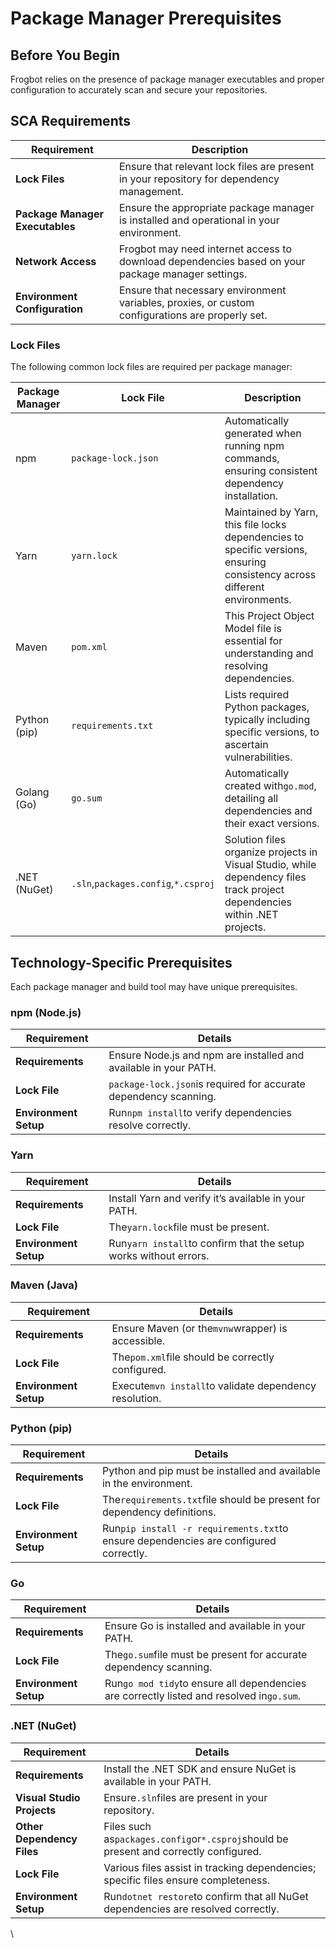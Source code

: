 # Package Manager Prerequisites

## Before You Begin

Frogbot relies on the presence of package manager executables and proper configuration to accurately scan and secure your repositories.

## SCA Requirements

| **Requirement**                 | **Description**                                                                                   |
| ------------------------------- | ------------------------------------------------------------------------------------------------- |
| **Lock Files**                  | Ensure that relevant lock files are present in your repository for dependency management.         |
| **Package Manager Executables** | Ensure the appropriate package manager is installed and operational in your environment.          |
| **Network Access**              | Frogbot may need internet access to download dependencies based on your package manager settings. |
| **Environment Configuration**   | Ensure that necessary environment variables, proxies, or custom configurations are properly set.  |

### **Lock Files**

The following common lock files are required per package manager:

| **Package Manager** | **Lock File**                       | **Description**                                                                                                            |
| ------------------- | ----------------------------------- | -------------------------------------------------------------------------------------------------------------------------- |
| npm                 | `package-lock.json`                 | Automatically generated when running npm commands, ensuring consistent dependency installation.                            |
| Yarn                | `yarn.lock`                         | Maintained by Yarn, this file locks dependencies to specific versions, ensuring consistency across different environments. |
| Maven               | `pom.xml`                           | This Project Object Model file is essential for understanding and resolving dependencies.                                  |
| Python (pip)        | `requirements.txt`                  | Lists required Python packages, typically including specific versions, to ascertain vulnerabilities.                       |
| Golang (Go)         | `go.sum`                            | Automatically created with`go.mod`, detailing all dependencies and their exact versions.                                   |
| .NET (NuGet)        | `.sln`,`packages.config`,`*.csproj` | Solution files organize projects in Visual Studio, while dependency files track project dependencies within .NET projects. |

## Technology-Specific Prerequisites

Each package manager and build tool may have unique prerequisites.

### **npm (Node.js)**

| **Requirement**       | **Details**                                                      |
| --------------------- | ---------------------------------------------------------------- |
| **Requirements**      | Ensure Node.js and npm are installed and available in your PATH. |
| **Lock File**         | `package-lock.json`is required for accurate dependency scanning. |
| **Environment Setup** | Run`npm install`to verify dependencies resolve correctly.        |

### **Yarn**

| **Requirement**       | **Details**                                                      |
| --------------------- | ---------------------------------------------------------------- |
| **Requirements**      | Install Yarn and verify it’s available in your PATH.             |
| **Lock File**         | The`yarn.lock`file must be present.                              |
| **Environment Setup** | Run`yarn install`to confirm that the setup works without errors. |

### **Maven (Java)**

| **Requirement**       | **Details**                                            |
| --------------------- | ------------------------------------------------------ |
| **Requirements**      | Ensure Maven (or the`mvnw`wrapper) is accessible.      |
| **Lock File**         | The`pom.xml`file should be correctly configured.       |
| **Environment Setup** | Execute`mvn install`to validate dependency resolution. |

### **Python (pip)**

| **Requirement**       | **Details**                                                                          |
| --------------------- | ------------------------------------------------------------------------------------ |
| **Requirements**      | Python and pip must be installed and available in the environment.                   |
| **Lock File**         | The`requirements.txt`file should be present for dependency definitions.              |
| **Environment Setup** | Run`pip install -r requirements.txt`to ensure dependencies are configured correctly. |

### **Go**

| **Requirement**       | **Details**                                                                              |
| --------------------- | ---------------------------------------------------------------------------------------- |
| **Requirements**      | Ensure Go is installed and available in your PATH.                                       |
| **Lock File**         | The`go.sum`file must be present for accurate dependency scanning.                        |
| **Environment Setup** | Run`go mod tidy`to ensure all dependencies are correctly listed and resolved in`go.sum`. |

### **.NET (NuGet)**

| **Requirement**            | **Details**                                                                           |
| -------------------------- | ------------------------------------------------------------------------------------- |
| **Requirements**           | Install the .NET SDK and ensure NuGet is available in your PATH.                      |
| **Visual Studio Projects** | Ensure`.sln`files are present in your repository.                                     |
| **Other Dependency Files** | Files such as`packages.config`or`*.csproj`should be present and correctly configured. |
| **Lock File**              | Various files assist in tracking dependencies; specific files ensure completeness.    |
| **Environment Setup**      | Run`dotnet restore`to confirm that all NuGet dependencies are resolved correctly.     |

\
